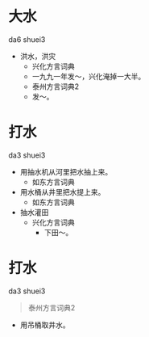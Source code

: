 # 大水
da6 shuei3
+ 洪水，洪灾
  * 兴化方言词典
  - 一九九一年发～，兴化淹掉一大半。
  * 泰州方言词典2
  - 发～。

# 打水
da3 shuei3
+ 用抽水机从河里把水抽上来。
  * 如东方言词典
+ 用水桶从井里把水提上来。
  * 如东方言词典
+ 抽水灌田
  * 兴化方言词典
    - 下田～。

# 打水
da3 shuei3
> 泰州方言词典2
- 用吊桶取井水。
